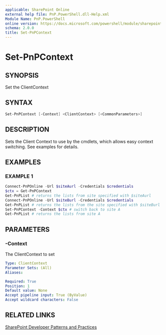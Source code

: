 ```yaml
---
applicable: SharePoint Online
external help file: PnP.PowerShell.dll-Help.xml
Module Name: PnP.PowerShell
online version: https://docs.microsoft.com/powershell/module/sharepoint-pnp/set-pnpcontext
schema: 2.0.0
title: Set-PnPContext
---
```


# Set-PnPContext

## SYNOPSIS
Set the ClientContext

## SYNTAX

```powershell
Set-PnPContext [-Context] <ClientContext> [<CommonParameters>]
```

## DESCRIPTION
Sets the Client Context to use by the cmdlets, which allows easy context switching. See examples for details.

## EXAMPLES

### EXAMPLE 1
```powershell
Connect-PnPOnline -Url $siteAurl -Credentials $credentials
$ctx = Get-PnPContext
Get-PnPList # returns the lists from site specified with $siteAurl
Connect-PnPOnline -Url $siteBurl -Credentials $credentials
Get-PnPList # returns the lists from the site specified with $siteBurl
Set-PnPContext -Context $ctx # switch back to site A
Get-PnPList # returns the lists from site A
```

## PARAMETERS

### -Context
The ClientContext to set

```yaml
Type: ClientContext
Parameter Sets: (All)
Aliases:

Required: True
Position: 1
Default value: None
Accept pipeline input: True (ByValue)
Accept wildcard characters: False
```

## RELATED LINKS

[SharePoint Developer Patterns and Practices](https://aka.ms/sppnp)
